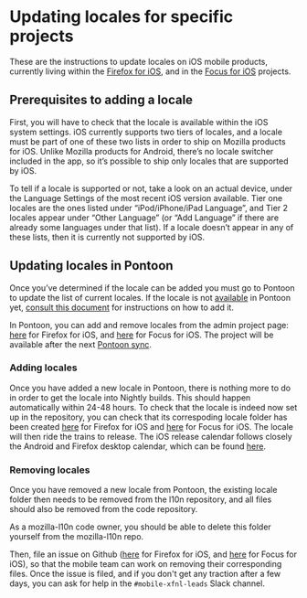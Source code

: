 # Updating locales for specific projects

These are the instructions to update locales on iOS mobile products, currently living within the [Firefox for iOS](https://github.com/mozilla-l10n/firefoxios-l10n), and in the [Focus for iOS](https://github.com/mozilla-l10n/focusios-l10n) projects.

## Prerequisites to adding a locale

First, you will have to check that the locale is available within the iOS system settings. iOS currently supports two tiers of locales, and a locale must be part of one of these two lists in order to ship on Mozilla products for iOS. Unlike Mozilla products for Android, there’s no locale switcher included in the app, so it’s possible to ship only locales that are supported by iOS.

To tell if a locale is supported or not, take a look on an actual device, under the Language Settings of the most recent iOS version available. Tier one locales are the ones listed under “iPod/iPhone/iPad Language”, and Tier 2 locales appear under “Other Language” (or “Add Language” if there are already some languages under that list). If a locale doesn’t appear in any of these lists, then it is currently not supported by iOS.

## Updating locales in Pontoon

Once you’ve determined if the locale can be added you must go to Pontoon to update the list of current locales. If the locale is not [available](https://pontoon.mozilla.org/teams/) in Pontoon yet, [consult this document](../../tools/pontoon/adding_new_locale.md) for instructions on how to add it.

In Pontoon, you can add and remove locales from the admin project page: [here](https://pontoon.mozilla.org/admin/projects/firefox-for-ios/) for Firefox for iOS, and [here](https://pontoon.mozilla.org/admin/projects/focus-for-ios/) for Focus for iOS. The project will be available after the next [Pontoon sync](https://pontoon.mozilla.org/sync/log/).

### Adding locales

Once you have added a new locale in Pontoon, there is nothing more to do in order to get the locale into Nightly builds. This should happen automatically within 24-48 hours. To check that the locale is indeed now set up in the repository, you can check that its correspoding locale folder has been created [here](https://github.com/mozilla-l10n/firefoxios-l10n) for Firefox for iOS and [here](https://github.com/mozilla-l10n/focusios-l10n) for Focus for iOS.
The locale will then ride the trains to release. The iOS release calendar follows closely the Android and Firefox desktop calendar, which can be found [here](https://whattrainisitnow.com/).

### Removing locales

Once you have removed a new locale from Pontoon, the existing locale folder then needs to be removed from the l10n repository, and all files should also be removed from the code repository.

As a mozilla-l10n code owner, you should be able to delete this folder yourself from the mozilla-l10n repo.

Then, file an issue on Github ([here](https://github.com/mozilla-mobile/firefox-ios) for Firefox for iOS, and [here](https://github.com/mozilla-mobile/focus-ios) for Focus for iOS), so that the mobile team can work on removing their corresponding files. Once the issue is filed, and if you don't get any traction after a few days, you can ask for help in the `#mobile-xfnl-leads` Slack channel.